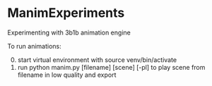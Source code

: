 # ManimExperiments
Experimenting with 3b1b animation engine

To run animations:

0. start virtual environment with 
  source venv/bin/activate
1. run 
  python manim.py [filename] [scene] [-pl] 
to play scene from filename in low quality and export
